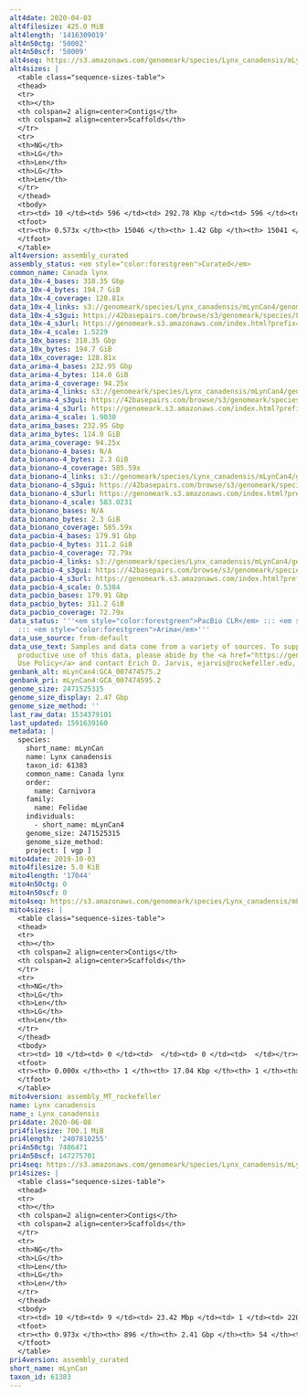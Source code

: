 ```yaml
---
alt4date: 2020-04-03
alt4filesize: 425.0 MiB
alt4length: '1416309019'
alt4n50ctg: '50002'
alt4n50scf: '50009'
alt4seq: https://s3.amazonaws.com/genomeark/species/Lynx_canadensis/mLynCan4/assembly_curated/mLynCan4.alt.cur.20200403.fasta.gz
alt4sizes: |
  <table class="sequence-sizes-table">
  <thead>
  <tr>
  <th></th>
  <th colspan=2 align=center>Contigs</th>
  <th colspan=2 align=center>Scaffolds</th>
  </tr>
  <tr>
  <th>NG</th>
  <th>LG</th>
  <th>Len</th>
  <th>LG</th>
  <th>Len</th>
  </tr>
  </thead>
  <tbody>
  <tr><td> 10 </td><td> 596 </td><td> 292.78 Kbp </td><td> 596 </td><td> 292.78 Kbp </td></tr><tr><td> 20 </td><td> 1679 </td><td> 186.71 Kbp </td><td> 1679 </td><td> 186.71 Kbp </td></tr><tr><td> 30 </td><td> 3328 </td><td> 123.20 Kbp </td><td> 3327 </td><td> 123.27 Kbp </td></tr><tr><td> 40 </td><td> 5802 </td><td> 82.03 Kbp </td><td> 5801 </td><td> 82.06 Kbp </td></tr><tr style="background-color:#cccccc;"><td> 50 </td><td> 9660 </td><td> 50.00 Kbp </td><td> 9657 </td><td> 50.01 Kbp </td></tr><tr><td> 60 </td><td> 0 </td><td>  </td><td> 0 </td><td>  </td></tr><tr><td> 70 </td><td> 0 </td><td>  </td><td> 0 </td><td>  </td></tr><tr><td> 80 </td><td> 0 </td><td>  </td><td> 0 </td><td>  </td></tr><tr><td> 90 </td><td> 0 </td><td>  </td><td> 0 </td><td>  </td></tr><tr><td> 100 </td><td> 0 </td><td>  </td><td> 0 </td><td>  </td></tr></tbody>
  <tfoot>
  <tr><th> 0.573x </th><th> 15046 </th><th> 1.42 Gbp </th><th> 15041 </th><th> 1.42 Gbp </th></tr>
  </tfoot>
  </table>
alt4version: assembly_curated
assembly_status: <em style="color:forestgreen">Curated</em>
common_name: Canada lynx
data_10x-4_bases: 318.35 Gbp
data_10x-4_bytes: 194.7 GiB
data_10x-4_coverage: 128.81x
data_10x-4_links: s3://genomeark/species/Lynx_canadensis/mLynCan4/genomic_data/10x/<br>
data_10x-4_s3gui: https://42basepairs.com/browse/s3/genomeark/species/Lynx_canadensis/mLynCan4/genomic_data/10x/
data_10x-4_s3url: https://genomeark.s3.amazonaws.com/index.html?prefix=species/Lynx_canadensis/mLynCan4/genomic_data/10x/
data_10x-4_scale: 1.5229
data_10x_bases: 318.35 Gbp
data_10x_bytes: 194.7 GiB
data_10x_coverage: 128.81x
data_arima-4_bases: 232.95 Gbp
data_arima-4_bytes: 114.0 GiB
data_arima-4_coverage: 94.25x
data_arima-4_links: s3://genomeark/species/Lynx_canadensis/mLynCan4/genomic_data/arima/<br>
data_arima-4_s3gui: https://42basepairs.com/browse/s3/genomeark/species/Lynx_canadensis/mLynCan4/genomic_data/arima/
data_arima-4_s3url: https://genomeark.s3.amazonaws.com/index.html?prefix=species/Lynx_canadensis/mLynCan4/genomic_data/arima/
data_arima-4_scale: 1.9030
data_arima_bases: 232.95 Gbp
data_arima_bytes: 114.0 GiB
data_arima_coverage: 94.25x
data_bionano-4_bases: N/A
data_bionano-4_bytes: 2.3 GiB
data_bionano-4_coverage: 585.59x
data_bionano-4_links: s3://genomeark/species/Lynx_canadensis/mLynCan4/genomic_data/bionano/<br>
data_bionano-4_s3gui: https://42basepairs.com/browse/s3/genomeark/species/Lynx_canadensis/mLynCan4/genomic_data/bionano/
data_bionano-4_s3url: https://genomeark.s3.amazonaws.com/index.html?prefix=species/Lynx_canadensis/mLynCan4/genomic_data/bionano/
data_bionano-4_scale: 583.0231
data_bionano_bases: N/A
data_bionano_bytes: 2.3 GiB
data_bionano_coverage: 585.59x
data_pacbio-4_bases: 179.91 Gbp
data_pacbio-4_bytes: 311.2 GiB
data_pacbio-4_coverage: 72.79x
data_pacbio-4_links: s3://genomeark/species/Lynx_canadensis/mLynCan4/genomic_data/pacbio/<br>
data_pacbio-4_s3gui: https://42basepairs.com/browse/s3/genomeark/species/Lynx_canadensis/mLynCan4/genomic_data/pacbio/
data_pacbio-4_s3url: https://genomeark.s3.amazonaws.com/index.html?prefix=species/Lynx_canadensis/mLynCan4/genomic_data/pacbio/
data_pacbio-4_scale: 0.5384
data_pacbio_bases: 179.91 Gbp
data_pacbio_bytes: 311.2 GiB
data_pacbio_coverage: 72.79x
data_status: '''<em style="color:forestgreen">PacBio CLR</em> ::: <em style="color:forestgreen">10x</em>
  ::: <em style="color:forestgreen">Arima</em>'''
data_use_source: from-default
data_use_text: Samples and data come from a variety of sources. To support fair and
  productive use of this data, please abide by the <a href="https://genome10k.soe.ucsc.edu/data-use-policies/">Data
  Use Policy</a> and contact Erich D. Jarvis, ejarvis@rockefeller.edu, with any questions.
genbank_alt: mLynCan4:GCA_007474575.2
genbank_pri: mLynCan4:GCA_007474595.2
genome_size: 2471525315
genome_size_display: 2.47 Gbp
genome_size_method: ''
last_raw_data: 1534379101
last_updated: 1591639160
metadata: |
  species:
    short_name: mLynCan
    name: Lynx canadensis
    taxon_id: 61383
    common_name: Canada lynx
    order:
      name: Carnivora
    family:
      name: Felidae
    individuals:
      - short_name: mLynCan4
    genome_size: 2471525315
    genome_size_method:
    project: [ vgp ]
mito4date: 2019-10-03
mito4filesize: 5.0 KiB
mito4length: '17044'
mito4n50ctg: 0
mito4n50scf: 0
mito4seq: https://s3.amazonaws.com/genomeark/species/Lynx_canadensis/mLynCan4/assembly_MT_rockefeller/mLynCan4.MT.20191003.fasta.gz
mito4sizes: |
  <table class="sequence-sizes-table">
  <thead>
  <tr>
  <th></th>
  <th colspan=2 align=center>Contigs</th>
  <th colspan=2 align=center>Scaffolds</th>
  </tr>
  <tr>
  <th>NG</th>
  <th>LG</th>
  <th>Len</th>
  <th>LG</th>
  <th>Len</th>
  </tr>
  </thead>
  <tbody>
  <tr><td> 10 </td><td> 0 </td><td>  </td><td> 0 </td><td>  </td></tr><tr><td> 20 </td><td> 0 </td><td>  </td><td> 0 </td><td>  </td></tr><tr><td> 30 </td><td> 0 </td><td>  </td><td> 0 </td><td>  </td></tr><tr><td> 40 </td><td> 0 </td><td>  </td><td> 0 </td><td>  </td></tr><tr style="background-color:#cccccc;"><td> 50 </td><td> 0 </td><td style="background-color:#ff8888;">  </td><td> 0 </td><td style="background-color:#ff8888;">  </td></tr><tr><td> 60 </td><td> 0 </td><td>  </td><td> 0 </td><td>  </td></tr><tr><td> 70 </td><td> 0 </td><td>  </td><td> 0 </td><td>  </td></tr><tr><td> 80 </td><td> 0 </td><td>  </td><td> 0 </td><td>  </td></tr><tr><td> 90 </td><td> 0 </td><td>  </td><td> 0 </td><td>  </td></tr><tr><td> 100 </td><td> 0 </td><td>  </td><td> 0 </td><td>  </td></tr></tbody>
  <tfoot>
  <tr><th> 0.000x </th><th> 1 </th><th> 17.04 Kbp </th><th> 1 </th><th> 17.04 Kbp </th></tr>
  </tfoot>
  </table>
mito4version: assembly_MT_rockefeller
name: Lynx canadensis
name_: Lynx_canadensis
pri4date: 2020-06-08
pri4filesize: 700.1 MiB
pri4length: '2407810255'
pri4n50ctg: 7406471
pri4n50scf: 147275701
pri4seq: https://s3.amazonaws.com/genomeark/species/Lynx_canadensis/mLynCan4/assembly_curated/mLynCan4.pri.cur.20200608.fasta.gz
pri4sizes: |
  <table class="sequence-sizes-table">
  <thead>
  <tr>
  <th></th>
  <th colspan=2 align=center>Contigs</th>
  <th colspan=2 align=center>Scaffolds</th>
  </tr>
  <tr>
  <th>NG</th>
  <th>LG</th>
  <th>Len</th>
  <th>LG</th>
  <th>Len</th>
  </tr>
  </thead>
  <tbody>
  <tr><td> 10 </td><td> 9 </td><td> 23.42 Mbp </td><td> 1 </td><td> 220.95 Mbp </td></tr><tr><td> 20 </td><td> 23 </td><td> 14.91 Mbp </td><td> 2 </td><td> 205.93 Mbp </td></tr><tr><td> 30 </td><td> 42 </td><td> 11.68 Mbp </td><td> 3 </td><td> 168.99 Mbp </td></tr><tr><td> 40 </td><td> 66 </td><td> 9.13 Mbp </td><td> 4 </td><td> 158.93 Mbp </td></tr><tr style="background-color:#cccccc;"><td> 50 </td><td> 97 </td><td style="background-color:#88ff88;"> 7.41 Mbp </td><td> 6 </td><td style="background-color:#88ff88;"> 147.28 Mbp </td></tr><tr><td> 60 </td><td> 136 </td><td> 5.66 Mbp </td><td> 8 </td><td> 139.83 Mbp </td></tr><tr><td> 70 </td><td> 188 </td><td> 3.86 Mbp </td><td> 10 </td><td> 115.72 Mbp </td></tr><tr><td> 80 </td><td> 270 </td><td> 2.37 Mbp </td><td> 12 </td><td> 93.55 Mbp </td></tr><tr><td> 90 </td><td> 421 </td><td> 1.10 Mbp </td><td> 15 </td><td> 69.07 Mbp </td></tr><tr><td> 100 </td><td> 0 </td><td>  </td><td> 0 </td><td>  </td></tr></tbody>
  <tfoot>
  <tr><th> 0.973x </th><th> 896 </th><th> 2.41 Gbp </th><th> 54 </th><th> 2.41 Gbp </th></tr>
  </tfoot>
  </table>
pri4version: assembly_curated
short_name: mLynCan
taxon_id: 61383
---
```

